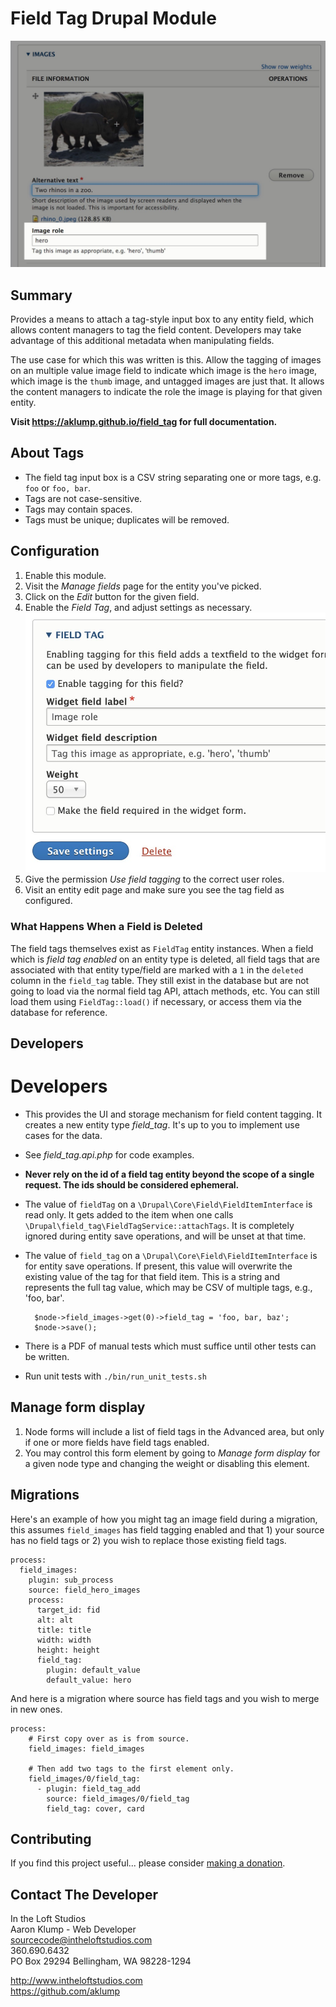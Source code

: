 # Field Tag Drupal Module

![Implementation](images/implementation.jpg)

## Summary

Provides a means to attach a tag-style input box to any entity field, which allows content managers to tag the field content.  Developers may take advantage of this additional metadata when manipulating fields.

The use case for which this was written is this.  Allow the tagging of images on an multiple value image field to indicate which image is the `hero` image, which image is the `thumb` image, and untagged images are just that.  It allows the content managers to indicate the role the image is playing for that given entity.

**Visit <https://aklump.github.io/field_tag> for full documentation.**

## About Tags

* The field tag input box is a CSV string separating one or more tags, e.g. `foo` or `foo, bar`.
* Tags are not case-sensitive.
* Tags may contain spaces.
* Tags must be unique; duplicates will be removed.

## Configuration

1. Enable this module.
1. Visit the _Manage fields_ page for the entity you've picked.
1. Click on the _Edit_ button for the given field.
1. Enable the _Field Tag_, and adjust settings as necessary.  ![Settings](images/settings.jpg)
1. Give the permission _Use field tagging_ to the correct user roles.
1. Visit an entity edit page and make sure you see the tag field as configured.

### What Happens When a Field is Deleted

The field tags themselves exist as `FieldTag` entity instances.  When a field which is _field tag enabled_ on an entity type is deleted, all field tags that are associated with that entity type/field are marked with a `1` in the `deleted` column in the `field_tag` table.  They still exist in the database but are not going to load via the normal field tag API, attach methods, etc.  You can still load them using `FieldTag::load()` if necessary, or access them via the database for reference.

## Developers

# Developers

* This provides the UI and storage mechanism for field content tagging.  It creates a new entity type _field_tag_.  It's up to you to implement use cases for the data.
* See _field_tag.api.php_ for code examples.
* **Never rely on the id of a field tag entity beyond the scope of a single request. The ids should be considered ephemeral.**
* The value of `fieldTag` on a `\Drupal\Core\Field\FieldItemInterface` is read only.  It gets added to the item when one calls `\Drupal\field_tag\FieldTagService::attachTags`.  It is completely ignored during entity save operations, and will be unset at that time.
* The value of `field_tag` on a `\Drupal\Core\Field\FieldItemInterface` is for entity save operations.  If present, this value will overwrite the existing value of the tag for that field item.  This is a string and represents the full tag value, which may be CSV of multiple tags, e.g., 'foo, bar'.

        $node->field_images->get(0)->field_tag = 'foo, bar, baz';
        $node->save();

* There is a PDF of manual tests which must suffice until other tests can be written.
* Run unit tests with `./bin/run_unit_tests.sh`

## Manage form display

1. Node forms will include a list of field tags in the Advanced area, but only if one or more fields have field tags enabled.
1. You may control this form element by going to _Manage form display_ for a given node type and changing the weight or disabling this element.

## Migrations

Here's an example of how you might tag an image field during a migration, this assumes `field_images` has field tagging enabled and that 1) your source has no field tags or 2) you wish to replace those existing field tags.

    process:
      field_images:
        plugin: sub_process
        source: field_hero_images
        process:
          target_id: fid
          alt: alt
          title: title
          width: width
          height: height
          field_tag:
            plugin: default_value
            default_value: hero

And here is a migration where source has field tags and you wish to merge in new ones.
    
    process:
        # First copy over as is from source.
        field_images: field_images
        
        # Then add two tags to the first element only.
        field_images/0/field_tag:
          - plugin: field_tag_add
            source: field_images/0/field_tag
            field_tag: cover, card
          
## Contributing

If you find this project useful... please consider [making a donation](https://www.paypal.com/cgi-bin/webscr?cmd=_s-xclick&hosted_button_id=4E5KZHDQCEUV8&item_name=Gratitude%20for%20aklump%2Ffield_tag).

## Contact The Developer

In the Loft Studios  
Aaron Klump - Web Developer  
sourcecode@intheloftstudios.com  
360.690.6432  
PO Box 29294 Bellingham, WA 98228-1294  

<http://www.intheloftstudios.com>  
<https://github.com/aklump>  
